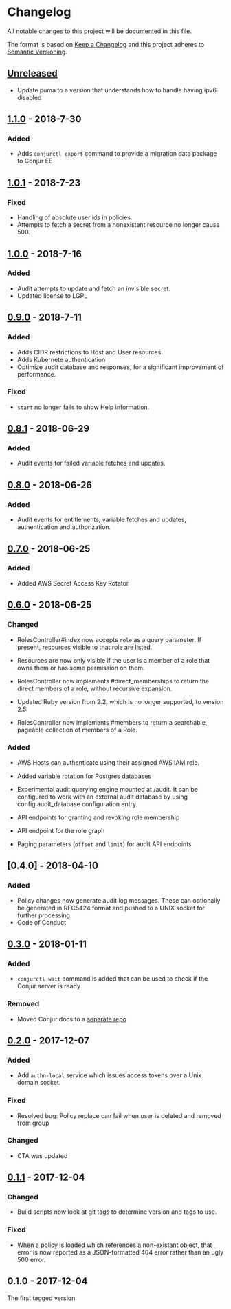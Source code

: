 # Changelog
All notable changes to this project will be documented in this file.

The format is based on [Keep a Changelog](http://keepachangelog.com/en/1.0.0/)
and this project adheres to [Semantic Versioning](http://semver.org/spec/v2.0.0.html).

## [Unreleased]

- Update puma to a version that understands how to handle having ipv6 disabled

## [1.1.0] - 2018-7-30
### Added
- Adds `conjurctl export` command to provide a migration data package to Conjur EE

## [1.0.1] - 2018-7-23
### Fixed
- Handling of absolute user ids in policies.
- Attempts to fetch a secret from a nonexistent resource no longer cause 500.

## [1.0.0] - 2018-7-16
### Added
- Audit attempts to update and fetch an invisible secret.
- Updated license to LGPL

## [0.9.0] - 2018-7-11
### Added
- Adds CIDR restrictions to Host and User resources
- Adds Kubernete authentication
- Optimize audit database and responses, for a significant improvement of performance.

### Fixed
- `start` no longer fails to show Help information.

## [0.8.1] - 2018-06-29
### Added
- Audit events for failed variable fetches and updates.

## [0.8.0] - 2018-06-26
### Added

- Audit events for entitlements, variable fetches and updates, authentication and authorization.

## [0.7.0] - 2018-06-25
### Added

- Added AWS Secret Access Key Rotator

## [0.6.0] - 2018-06-25
### Changed
- RolesController#index now accepts `role` as a query parameter. If
  present, resources visible to that role are listed.

- Resources are now only visible if the user is a member of a role that owns them or has some
permission on them.

- RolesController now implements #direct_memberships to return the
  direct members of a role, without recursive expansion.

- Updated Ruby version from 2.2, which is no longer supported, to version 2.5.

- RolesController now implements #members to return a searchable, pageable collection
  of members of a Role.

### Added
- AWS Hosts can authenticate using their assigned AWS IAM role.

- Added variable rotation for Postgres databases

- Experimental audit querying engine mounted at /audit. It can be configured to work with
an external audit database by using config.audit_database configuration entry.

- API endpoints for granting and revoking role membership

- API endpoint for the role graph

- Paging parameters (`offset` and `limit`) for audit API endpoints

## [0.4.0] - 2018-04-10
### Added
- Policy changes now generate audit log messages. These can optionally be generated in RFC5424
format and pushed to a UNIX socket for further processing.
- Code of Conduct

## [0.3.0] - 2018-01-11
### Added
- `conjurctl wait` command is added that can be used to check if the Conjur server is ready

### Removed
- Moved Conjur docs to a [separate repo](https://github.com/cyberark/conjur-org)

## [0.2.0] - 2017-12-07
### Added
- Add `authn-local` service which issues access tokens over a Unix domain socket.

### Fixed
- Resolved bug: Policy replace can fail when user is deleted and removed from group

### Changed
- CTA was updated

## [0.1.1] - 2017-12-04
### Changed
- Build scripts now look at git tags to determine version and tags to use.

### Fixed
- When a policy is loaded which references a non-existant object, that error is now reported as a JSON-formatted 404 error rather than an ugly 500 error.

## 0.1.0 - 2017-12-04

The first tagged version.

[Unreleased]: https://github.com/cyberark/conjur/compare/v1.1.0...HEAD
[1.1.0]: https://github.com/cyberark/conjur/compare/v1.0.1...v1.1.0
[1.0.1]: https://github.com/cyberark/conjur/compare/v1.0.0...v1.0.1
[1.0.0]: https://github.com/cyberark/conjur/compare/v0.9.0...v1.0.0
[0.9.0]: https://github.com/cyberark/conjur/compare/v0.8.1...v0.9.0
[0.8.1]: https://github.com/cyberark/conjur/compare/v0.8.0...v0.8.1
[0.8.0]: https://github.com/cyberark/conjur/compare/v0.7.0...v0.8.0
[0.7.0]: https://github.com/cyberark/conjur/compare/v0.6.0...v0.7.0
[0.6.0]: https://github.com/cyberark/conjur/compare/v0.3.0...v0.6.0
[0.3.0]: https://github.com/cyberark/conjur/compare/v0.2.0...v0.3.0
[0.2.0]: https://github.com/cyberark/conjur/compare/v0.1.1...v0.2.0
[0.1.1]: https://github.com/cyberark/conjur/compare/v0.1.0...v0.1.1
